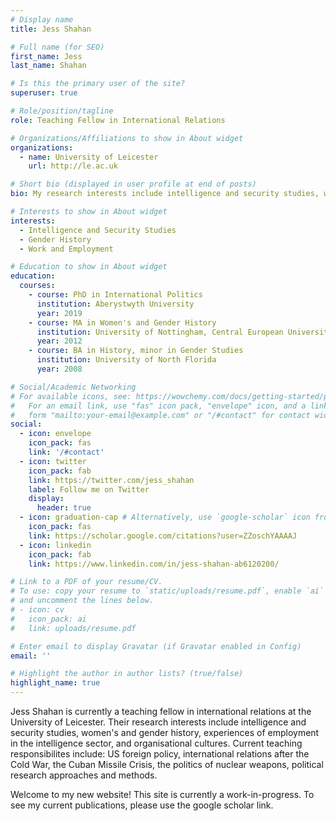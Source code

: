 ```yaml
---
# Display name
title: Jess Shahan

# Full name (for SEO)
first_name: Jess
last_name: Shahan

# Is this the primary user of the site?
superuser: true

# Role/position/tagline
role: Teaching Fellow in International Relations

# Organizations/Affiliations to show in About widget
organizations:
  - name: University of Leicester
    url: http://le.ac.uk

# Short bio (displayed in user profile at end of posts)
bio: My research interests include intelligence and security studies, women's and gender history, employment and organisational studies.

# Interests to show in About widget
interests:
  - Intelligence and Security Studies
  - Gender History
  - Work and Employment

# Education to show in About widget
education:
  courses:
    - course: PhD in International Politics
      institution: Aberystwyth University
      year: 2019
    - course: MA in Women's and Gender History
      institution: University of Nottingham, Central European University
      year: 2012
    - course: BA in History, minor in Gender Studies
      institution: University of North Florida
      year: 2008

# Social/Academic Networking
# For available icons, see: https://wowchemy.com/docs/getting-started/page-builder/#icons
#   For an email link, use "fas" icon pack, "envelope" icon, and a link in the
#   form "mailto:your-email@example.com" or "/#contact" for contact widget.
social:
  - icon: envelope
    icon_pack: fas
    link: '/#contact'
  - icon: twitter
    icon_pack: fab
    link: https://twitter.com/jess_shahan
    label: Follow me on Twitter
    display:
      header: true
  - icon: graduation-cap # Alternatively, use `google-scholar` icon from `ai` icon pack
    icon_pack: fas
    link: https://scholar.google.com/citations?user=ZZoschYAAAAJ
  - icon: linkedin
    icon_pack: fab
    link: https://www.linkedin.com/in/jess-shahan-ab6120200/

# Link to a PDF of your resume/CV.
# To use: copy your resume to `static/uploads/resume.pdf`, enable `ai` icons in `params.yaml`,
# and uncomment the lines below.
# - icon: cv
#   icon_pack: ai
#   link: uploads/resume.pdf

# Enter email to display Gravatar (if Gravatar enabled in Config)
email: ''

# Highlight the author in author lists? (true/false)
highlight_name: true
---
```


Jess Shahan is currently a teaching fellow in international relations at the University of Leicester. Their research interests include intelligence and security studies, women's and gender history, experiences of employment in the intelligence sector, and organisational cultures. Current teaching responsibilites include: US foreign policy, international relations after the Cold War, the Cuban Missile Crisis, the politics of nuclear weapons, political research approaches and methods.

Welcome to my new website! This site is currently a work-in-progress. To see my current publications, please use the google scholar link.

